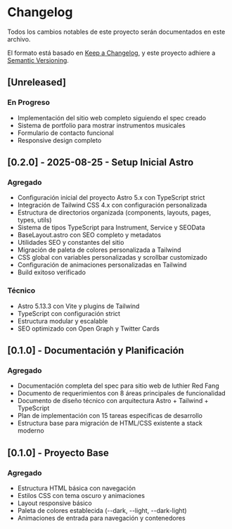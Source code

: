 # Changelog

Todos los cambios notables de este proyecto serán documentados en este archivo.

El formato está basado en [Keep a Changelog](https://keepachangelog.com/es-ES/1.0.0/),
y este proyecto adhiere a [Semantic Versioning](https://semver.org/lang/es/).

## [Unreleased]

### En Progreso
- Implementación del sitio web completo siguiendo el spec creado
- Sistema de portfolio para mostrar instrumentos musicales
- Formulario de contacto funcional
- Responsive design completo

## [0.2.0] - 2025-08-25 - Setup Inicial Astro

### Agregado
- Configuración inicial del proyecto Astro 5.x con TypeScript strict
- Integración de Tailwind CSS 4.x con configuración personalizada
- Estructura de directorios organizada (components, layouts, pages, types, utils)
- Sistema de tipos TypeScript para Instrument, Service y SEOData
- BaseLayout.astro con SEO completo y metadatos
- Utilidades SEO y constantes del sitio
- Migración de paleta de colores personalizada a Tailwind
- CSS global con variables personalizadas y scrollbar customizado
- Configuración de animaciones personalizadas en Tailwind
- Build exitoso verificado

### Técnico
- Astro 5.13.3 con Vite y plugins de Tailwind
- TypeScript con configuración strict
- Estructura modular y escalable
- SEO optimizado con Open Graph y Twitter Cards

## [0.1.0] - Documentación y Planificación

### Agregado
- Documentación completa del spec para sitio web de luthier Red Fang
- Documento de requerimientos con 8 áreas principales de funcionalidad
- Documento de diseño técnico con arquitectura Astro + Tailwind + TypeScript
- Plan de implementación con 15 tareas específicas de desarrollo
- Estructura base para migración de HTML/CSS existente a stack moderno

## [0.1.0] - Proyecto Base
### Agregado
- Estructura HTML básica con navegación
- Estilos CSS con tema oscuro y animaciones
- Layout responsive básico
- Paleta de colores establecida (--dark, --light, --dark-light)
- Animaciones de entrada para navegación y contenedores